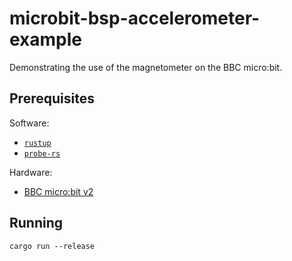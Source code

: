# microbit-bsp-accelerometer-example

Demonstrating the use of the magnetometer on the BBC micro:bit.

## Prerequisites

Software:

* [`rustup`](https://rustup.rs/)
* [`probe-rs`](https://probe.rs/)

Hardware:

* [BBC micro:bit v2](https://microbit.org/)

## Running

```
cargo run --release
```
